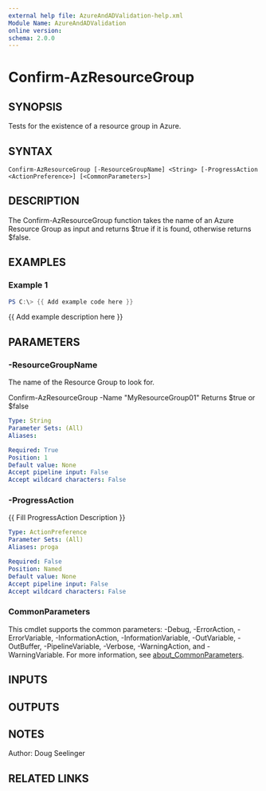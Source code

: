 ```yaml
---
external help file: AzureAndADValidation-help.xml
Module Name: AzureAndADValidation
online version:
schema: 2.0.0
---
```


# Confirm-AzResourceGroup

## SYNOPSIS
Tests for the existence of a resource group in Azure.

## SYNTAX

```
Confirm-AzResourceGroup [-ResourceGroupName] <String> [-ProgressAction <ActionPreference>] [<CommonParameters>]
```

## DESCRIPTION
The Confirm-AzResourceGroup function takes the name of an Azure Resource Group as input and returns $true if it is found,
otherwise returns $false.

## EXAMPLES

### Example 1
```powershell
PS C:\> {{ Add example code here }}
```

{{ Add example description here }}

## PARAMETERS

### -ResourceGroupName
The name of the Resource Group to look for.

Confirm-AzResourceGroup -Name "MyResourceGroup01"
Returns $true or $false

```yaml
Type: String
Parameter Sets: (All)
Aliases:

Required: True
Position: 1
Default value: None
Accept pipeline input: False
Accept wildcard characters: False
```

### -ProgressAction
{{ Fill ProgressAction Description }}

```yaml
Type: ActionPreference
Parameter Sets: (All)
Aliases: proga

Required: False
Position: Named
Default value: None
Accept pipeline input: False
Accept wildcard characters: False
```

### CommonParameters
This cmdlet supports the common parameters: -Debug, -ErrorAction, -ErrorVariable, -InformationAction, -InformationVariable, -OutVariable, -OutBuffer, -PipelineVariable, -Verbose, -WarningAction, and -WarningVariable. For more information, see [about_CommonParameters](http://go.microsoft.com/fwlink/?LinkID=113216).

## INPUTS

## OUTPUTS

## NOTES
Author: Doug Seelinger

## RELATED LINKS
